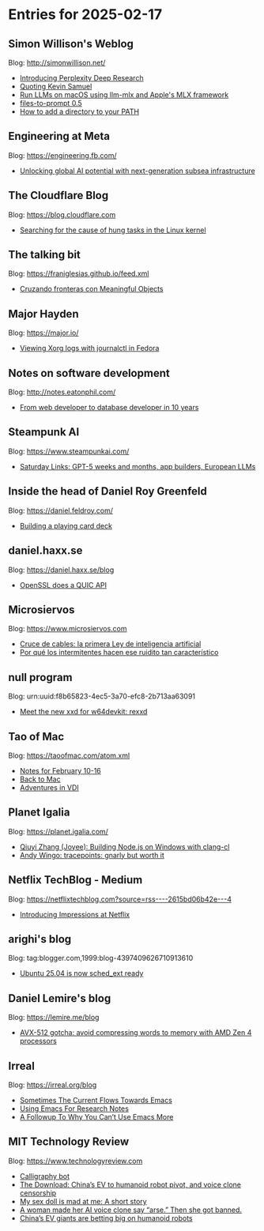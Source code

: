 # Entries for 2025-02-17
## Simon Willison's Weblog 
Blog: http://simonwillison.net/ 

- [Introducing Perplexity Deep Research](https://simonwillison.net/2025/Feb/16/introducing-perplexity-deep-research/#atom-everything)
- [Quoting Kevin Samuel](https://simonwillison.net/2025/Feb/15/kevin-samuel/#atom-everything)
- [Run LLMs on macOS using llm-mlx and Apple's MLX framework](https://simonwillison.net/2025/Feb/15/llm-mlx/#atom-everything)
- [files-to-prompt 0.5](https://simonwillison.net/2025/Feb/14/files-to-prompt/#atom-everything)
- [How to add a directory to your PATH](https://simonwillison.net/2025/Feb/14/how-to-add-a-directory-to-your-path/#atom-everything)
## Engineering at Meta 
Blog: https://engineering.fb.com/ 

- [Unlocking global AI potential with next-generation subsea infrastructure](https://engineering.fb.com/2025/02/14/connectivity/project-waterworth-ai-subsea-infrastructure/)
##  The Cloudflare Blog  
Blog: https://blog.cloudflare.com 

- [Searching for the cause of hung tasks in the Linux kernel](https://blog.cloudflare.com/searching-for-the-cause-of-hung-tasks-in-the-linux-kernel/)
## The talking bit 
Blog: https://franiglesias.github.io/feed.xml 

- [Cruzando fronteras con Meaningful Objects](https://franiglesias.github.io/crossing-boundaries/)
## Major Hayden 
Blog: https://major.io/ 

- [Viewing Xorg logs with journalctl in Fedora](https://major.io/p/xorg-logs-fedora-journalctl/)
## Notes on software development 
Blog: http://notes.eatonphil.com/ 

- [From web developer to database developer in 10 years](http://notes.eatonphil.com/2025-02-15-from-web-developer-to-database-developer-in-10-years.html)
## Steampunk AI 
Blog: https://www.steampunkai.com/ 

- [Saturday Links: GPT-5 weeks and months, app builders, European LLMs](https://www.steampunkai.com/saturday-links-gpt-5-weeks-and-months-app-builders-european-llms/)
## Inside the head of Daniel Roy Greenfeld 
Blog: https://daniel.feldroy.com/ 

- [Building a playing card deck](https://daniel.feldroy.com/posts/2025-02-deck-of-cards)
## daniel.haxx.se 
Blog: https://daniel.haxx.se/blog 

- [OpenSSL does a QUIC API](https://daniel.haxx.se/blog/2025/02/16/openssl-does-a-quic-api/)
## Microsiervos 
Blog: https://www.microsiervos.com 

- [Cruce de cables: la primera Ley de inteligencia artificial](https://www.microsiervos.com/archivo/general/cruce-cables-primera-ley-ia.html)
- [Por qué los intermitentes hacen ese ruidito tan característico](https://www.microsiervos.com/archivo/coches/intermitentes-ruiditocaracteristico.html)
## null program 
Blog: urn:uuid:f8b65823-4ec5-3a70-efc8-2b713aa63091 

- [Meet the new xxd for w64devkit: rexxd](https://nullprogram.com/blog/2025/02/17/)
## Tao of Mac 
Blog: https://taoofmac.com/atom.xml 

- [Notes for February 10-16](https://taoofmac.com/space/notes/2025/02/16/1630)
- [Back to Mac](https://taoofmac.com/space/links/2025/02/15/1800)
- [Adventures in VDI](https://taoofmac.com/space/notes/2025/02/15/1600)
## Planet Igalia 
Blog: https://planet.igalia.com/ 

- [Qiuyi Zhang (Joyee): Building Node.js on Windows with clang-cl](https://joyeecheung.github.io/blog/2025/02/16/building-nodejs-on-windows-with-clang-cl/)
- [Andy Wingo: tracepoints: gnarly but worth it](https://wingolog.org/archives/2025/02/14/tracepoints-gnarly-but-worth-it)
## Netflix TechBlog - Medium 
Blog: https://netflixtechblog.com?source=rss----2615bd06b42e---4 

- [Introducing Impressions at Netflix](https://netflixtechblog.com/introducing-impressions-at-netflix-e2b67c88c9fb?source=rss----2615bd06b42e---4)
## arighi's blog 
Blog: tag:blogger.com,1999:blog-4397409626710913610 

- [Ubuntu 25.04 is now sched_ext ready](https://arighi.blogspot.com/feeds/6731005776079198879/comments/default)
## Daniel Lemire's blog 
Blog: https://lemire.me/blog 

- [AVX-512 gotcha: avoid compressing words to memory with AMD Zen 4 processors](https://lemire.me/blog/2025/02/14/avx-512-gotcha-avoid-compressing-words-to-memory-with-amd-zen-4-processors/)
## Irreal 
Blog: https://irreal.org/blog 

- [Sometimes The Current Flows Towards Emacs](https://irreal.org/blog/?p=12789)
- [Using Emacs For Research Notes](https://irreal.org/blog/?p=12787)
- [A Followup To Why You Can’t Use Emacs More](https://irreal.org/blog/?p=12785)
## MIT Technology Review 
Blog: https://www.technologyreview.com 

- [Calligraphy bot](https://www.technologyreview.com/2025/02/14/1111224/calligraphy-bot/)
- [The Download: China’s EV to humanoid robot pivot, and voice clone censorship](https://www.technologyreview.com/2025/02/14/1111926/the-download-china-humanoid-robot-pivot-voice-clone-censorship/)
- [My sex doll is mad at me: A short story](https://www.technologyreview.com/2025/02/14/1111382/robots-sex-doll-relationships-fiction-speculation-customer-service/)
- [A woman made her AI voice clone say “arse.” Then she got banned.](https://www.technologyreview.com/2025/02/14/1111900/ai-voice-clone-say-arse-then-banned/)
- [China’s EV giants are betting big on humanoid robots](https://www.technologyreview.com/2025/02/14/1111920/chinas-electric-vehicle-giants-pivot-humanoid-robots/)